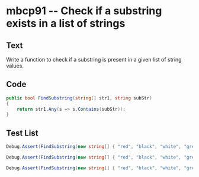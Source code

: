 # mbcp91 -- Check if a substring exists in a list of strings

## Text

Write a function to check if a substring is present in a given list of string values.

## Code

```csharp
public bool FindSubstring(string[] str1, string subStr) 
{
    return str1.Any(s => s.Contains(subStr));
}
```

## Test List

```csharp
Debug.Assert(FindSubstring(new string[] { "red", "black", "white", "green", "orange" }, "ack") == true);
```

```csharp
Debug.Assert(FindSubstring(new string[] { "red", "black", "white", "green", "orange" }, "abc") == false);
```

```csharp
Debug.Assert(FindSubstring(new string[] { "red", "black", "white", "green", "orange" }, "ange") == true);
```
